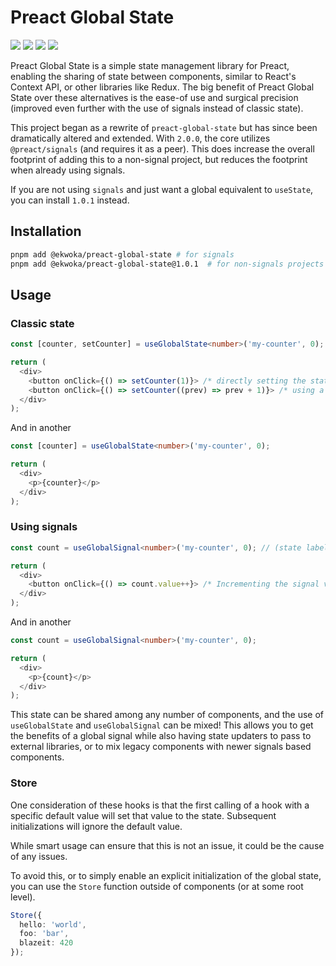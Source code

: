 # Preact Global State

[<img src="https://img.shields.io/npm/v/@ekwoka/preact-global-state?style=for-the-badge">](https://www.npmjs.com/package/@ekwoka/preact-global-state)
<img src="https://img.shields.io/npm/types/@ekwoka/preact-global-state?label=%20&amp;logo=typescript&amp;logoColor=white&amp;style=for-the-badge">
<img src="https://img.shields.io/npm/dt/@ekwoka/preact-global-state?style=for-the-badge" >
[<img src="https://img.shields.io/bundlephobia/minzip/@ekwoka/preact-global-state?style=for-the-badge">](https://bundlephobia.com/package/@ekwoka/preact-global-state)

Preact Global State is a simple state management library for Preact, enabling the sharing of state between components, similar to React's Context API, or other libraries like Redux. The big benefit of Preact Global State over these alternatives is the ease-of use and surgical precision (improved even further with the use of signals instead of classic state).

This project began as a rewrite of `preact-global-state` but has since been dramatically altered and extended. With `2.0.0`, the core utilizes `@preact/signals` (and requires it as a peer). This does increase the overall footprint of adding this to a non-signal project, but reduces the footprint when already using signals.

If you are not using `signals` and just want a global equivalent to `useState`, you can install `1.0.1` instead.

## Installation

```bash
pnpm add @ekwoka/preact-global-state # for signals
pnpm add @ekwoka/preact-global-state@1.0.1  # for non-signals projects
```

## Usage

### Classic state

```ts
const [counter, setCounter] = useGlobalState<number>('my-counter', 0); // (state label: string; initial value?: any)

return (
  <div>
    <button onClick={() => setCounter(1)}> /* directly setting the state Set to 1! */</button>
    <button onClick={() => setCounter((prev) => prev + 1)}> /* using a state function to update the state Increment! */</button>
  </div>
);
```

And in another

```ts
const [counter] = useGlobalState<number>('my-counter', 0);

return (
  <div>
    <p>{counter}</p>
  </div>
);
```

### Using signals

```ts
const count = useGlobalSignal<number>('my-counter', 0); // (state label: string; initial value?: any)

return (
  <div>
    <button onClick={() => count.value++}> /* Incrementing the signal value */ </button>
  </div>
);
```

And in another

```ts
const count = useGlobalSignal<number>('my-counter', 0);

return (
  <div>
    <p>{count}</p>
  </div>
);
```

This state can be shared among any number of components, and the use of `useGlobalState` and `useGlobalSignal` can be mixed! This allows you to get the benefits of a global signal while also having state updaters to pass to external libraries, or to mix legacy components with newer signals based components.

### Store

One consideration of these hooks is that the first calling of a hook with a specific default value will set that value to the state. Subsequent initializations will ignore the default value.

While smart usage can ensure that this is not an issue, it could be the cause of any issues.

To avoid this, or to simply enable an explicit initialization of the global state, you can use the `Store` function outside of components (or at some root level).

```ts
Store({
  hello: 'world',
  foo: 'bar',
  blazeit: 420
});
```
